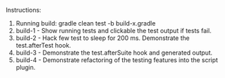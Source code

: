 Instructions:

1. Running build: gradle clean test -b build-x.gradle
1. build-1 - Show running tests and clickable the test output if tests fail.
1. build-2 - Hack few test to sleep for 200 ms. Demonstrate the test.afterTest hook.
1. build-3 - Demonstrate the test.afterSuite hook and generated output.
1. build-4 - Demonstrate refactoring of the testing features into the script plugin.